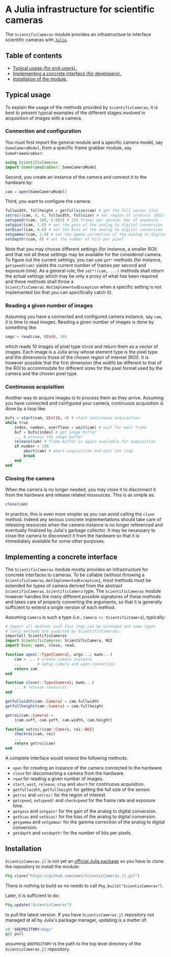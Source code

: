 # A Julia infrastructure for scientific cameras

The `ScientificCameras` module provides an infrastructure to interface
scientific cameras with [`Julia`](http://julialang.org/).

## Table of contents

* [Typical usage (for end-users).](#typical-usage)
* [Implementing a concrete interface (for developers).](#implementing-a-concrete-interface)
* [Installation of the module.](#installation)


## Typical usage

To explain the usage of the methods provided by `ScientificCameras`, it is best
to present typical examples of the different stages involved in acquisition of
images with a camera.


### Connection and configuration

You must first import the general module and a specific camera model, say `SomeCameraModel`,
from a specific frame grabber module, say `SomeFrameGrabber`:

```julia
using ScientificCameras
import SomeFrameGrabber: SomeCameraModel
```

Second, you create an instance of the camera and connect it to the hardware by:

```julia
cam = open(SomeCameraModel)
```

Third, you want to configure the camera:

```julia
fullwidth, fullheight = getfullsize(cam) # get the full sensor size
setroi!(cam, 0, 0, fullwidth, fullsize) # set region of interest (ROI)
setspeed!(cam, 100, 0.005) # 100 frames per second, 5ms of exposure
setgain!(cam, 1.0) # set the gain of the analog to digital conversion
setbias!(cam, 0.0) # set the bias of the analog to digital conversion
setgamma!(cam, 1.0) # set the gamma correction of the analog to digital conversion
setdepth!(cam, 8) # set the number of bits per pixel
```

Note that you may choose different settings (for instance, a smaller ROI) and
that not all these settings may be available for the considered camera.  To
figure out the current settings, you can use `get*` methods (for instance,
`getspeed(cam)` yields the current number of frames per second and exposure
time).  As a general rule, the `set*!(cam, ...)` methods shall return the
actual settings which may be only a proxy of what has been required and these
methods shall throw a `ScientificCameras.NotImplementedException` when a
specific setting is not implemented (so that you can specifically catch it).


### Reading a given number of images

Assuming you have a connected and configured camera instance, say `cam`, it is
time to read images.  Reading a given number of images is done by something
like:

```julia
imgs = read(cam, UInt8, 10)
```

which reads 10 images of pixel type `UInt8` and return them as a vector of
images.  Each image is a Julia array whose element type is the pixel type and
the dimensions those of the chosen region of interest (ROI).  It is however
possible that the first dimension (the *width*) be different to that of the ROI
to accommodate for different sizes for the pixel format used by the camera and
the chosen pixel type.


### Continuous acquisition

Another way to acquire images is to process them as they arrive.  Assuming you
have connected and configured your camera, continuous acquisition is done by a
loop like:

```julia
bufs = start(cam, UInt16, 4) # start continuous acquisition
while true
    index, number, overflows = wait(cam) # wait for next frame
    buf = bufs[index] # get image buffer
    ... # process the image buffer
    release(cam) # frame buffer is again available for acquisition
    if number > 100
        abort(cam) # abort acquisition and exit the loop
        break
    end
end
```


### Closing the camera

When the camera is no longer needed, you may close it to disconnect it from the
hardware and release related ressources.  This is as simple as:

```julia
close(cam)
```

In practice, this is even more simpler as you can avoid calling the `close`
method.  Indeed any serious concrete implementations should take care of
releasing resources when the camera instance is no longer referenced and
eventually finalized by Julia's garbage collector.  It may be necessary to
close the camera to disconnect it from the hardware so that it is immediately
available for some other purposes.


## Implementing a concrete interface

The `ScientificCameras` module mostly provides an infrastructure for concrete
interfaces to cameras.  To be callable (without throwing a
`ScientificCameras.NotImplementedException`), most methods must be extended for
types of camera derived from the abstract `ScientificCameras.ScientificCamera`
type.  The `ScientificCameras` module however handles the many different
possible signatures of these methods and takes care of properly converting the
arguments, so that it is generally sufficient to extend a single version of
each method.

Assuming `Camera` is such a type (*i.e.*, `Camera <: ScientificCamera`),
typically:

```julia
# Import all methods such that they can be extended and some types
# (only methods are exported by ScientificCameras).
importall ScientificCameras
import ScientificCameras: ScientificCamera, ROI
import Base: open, close, read.

function open(::Type{Camera}, args...; kwds...)
    cam = ... # create camera instance
    ...       # setup camera and open connection
    return cam
end

function close(::Type{Camera}; kwds...)
    ... # release resources
end

getfullwidth(cam::Camera) = cam.fullwidth
getfullheight(cam::Camera) = cam.fullheight

getroi(cam::Camera) =
    (cam.xoff, cam.yoff, cam.width, cam.height)

function setroi!(cam::Camera, roi::ROI)
    checkroi(cam, roi)
    ...
    return getroi(cam)
end
```

A complete interface would extend the following methods:

- `open` for creating an instance of the camera connected to the hardware.
- `close` for disconnecting a camera from the hardware.
- `read` for reading a given number of images.
- `start`, `wait`, `release`, `stop` and `abort` for continuous acquisition.
- `getfullwidth`, `getfullheight` for getting the full size of the sensor.
- `getroi` and `setroi!` for the region of interest.
- `getspeed`, `setspeed!` and `checkspeed` for the frame rate and exposure
  time.
- `getgain` and `setgain!` for the gain of the analog to digital conversion.
- `getbias` and `setbias!` for the bias of the analog to digital conversion.
- `getgamma` and `setgamma!` for the gamma correction of the analog to digital
  conversion.
- `getdepth` and `setdepth!` for the number of bits per pixels.


## Installation

`ScienticCameras.jl` is not yet an [official Julia package](https://pkg.julialang.org/)
so you have to clone the repository to install the module:

```julia
Pkg.clone("https://github.com/emmt/ScienticCameras.jl.git")
```

There is nothing to build so no needs to call `Pkg.build("ScienticCameras")`.

Later, it is sufficient to do:

```julia
Pkg.update("ScienticCameras")
```

to pull the latest version.  If you have `ScienticCameras.jl` repository not
managed at all by Julia's package manager, updating is a matter of:

```sh
cd "$REPOSITORY/deps"
git pull
```

assuming `$REPOSITORY` is the path to the top level directory of the
`ScienticCameras.jl` repository.
